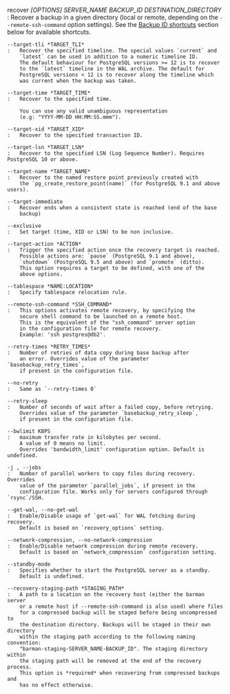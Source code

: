 recover *\[OPTIONS\]* *SERVER_NAME* *BACKUP_ID* *DESTINATION_DIRECTORY*
:   Recover a backup in a given directory (local or remote, depending
    on the `--remote-ssh-command` option settings).
    See the [Backup ID shortcuts](#shortcuts) section below for available shortcuts.

    --target-tli *TARGET_TLI*
    :   Recover the specified timeline. The special values `current` and
        `latest` can be used in addition to a numeric timeline ID.
        The default behaviour for PostgreSQL versions >= 12 is to recover
        to the `latest` timeline in the WAL archive. The default for
        PostgreSQL versions < 12 is to recover along the timeline which
        was current when the backup was taken.

    --target-time *TARGET_TIME*
    :   Recover to the specified time.

        You can use any valid unambiguous representation
        (e.g: "YYYY-MM-DD HH:MM:SS.mmm").

    --target-xid *TARGET_XID*
    :   Recover to the specified transaction ID.

    --target-lsn *TARGET_LSN*
    :   Recover to the specified LSN (Log Sequence Number). Requires PostgreSQL 10 or above.

    --target-name *TARGET_NAME*
    :   Recover to the named restore point previously created with
        the `pg_create_restore_point(name)` (for PostgreSQL 9.1 and above users).

    --target-immediate
    :   Recover ends when a consistent state is reached (end of the base
        backup)

    --exclusive
    :   Set target (time, XID or LSN) to be non inclusive.

    --target-action *ACTION*
    :   Trigger the specified action once the recovery target is reached.
        Possible actions are: `pause` (PostgreSQL 9.1 and above),
        `shutdown` (PostgreSQL 9.5 and above) and `promote` (ditto).
        This option requires a target to be defined, with one of the
        above options.

    --tablespace *NAME:LOCATION*
    :   Specify tablespace relocation rule.

    --remote-ssh-command *SSH_COMMAND*
    :   This options activates remote recovery, by specifying the
        secure shell command to be launched on a remote host.
        This is the equivalent of the "ssh_command" server option
        in the configuration file for remote recovery.
        Example: 'ssh postgres@db2'.

    --retry-times *RETRY_TIMES*
    :   Number of retries of data copy during base backup after
        an error. Overrides value of the parameter `basebackup_retry_times`,
        if present in the configuration file.

    --no-retry
    :   Same as `--retry-times 0`

    --retry-sleep
    :   Number of seconds of wait after a failed copy, before retrying.
        Overrides value of the parameter `basebackup_retry_sleep`,
        if present in the configuration file.

    --bwlimit KBPS
    :   maximum transfer rate in kilobytes per second.
        A value of 0 means no limit.
        Overrides 'bandwidth_limit' configuration option. Default is undefined.

    -j , --jobs
    :   Number of parallel workers to copy files during recovery. Overrides
        value of the parameter `parallel_jobs`, if present in the
        configuration file. Works only for servers configured through `rsync`/SSH.

    --get-wal, --no-get-wal
    :   Enable/Disable usage of `get-wal` for WAL fetching during recovery.
        Default is based on `recovery_options` setting.

    --network-compression, --no-network-compression
    :   Enable/Disable network compression during remote recovery.
        Default is based on `network_compression` configuration setting.

    --standby-mode
    :   Specifies whether to start the PostgreSQL server as a standby.
        Default is undefined.

    --recovery-staging-path *STAGING_PATH*
    :   A path to a location on the recovery host (either the barman server
        or a remote host if --remote-ssh-command is also used) where files
        for a compressed backup will be staged before being uncompressed to
        the destination directory. Backups will be staged in their own directory
        within the staging path according to the following naming convention:
        "barman-staging-SERVER_NAME-BACKUP_ID". The staging directory within
        the staging path will be removed at the end of the recovery process.
        This option is *required* when recovering from compressed backups and
        has no effect otherwise.
